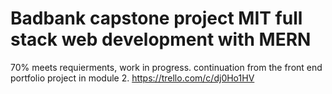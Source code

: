 # Badbank capstone project MIT full stack web development with MERN

70% meets requierments, work in progress. continuation from the front end portfolio project in module 2.
https://trello.com/c/dj0Ho1HV
